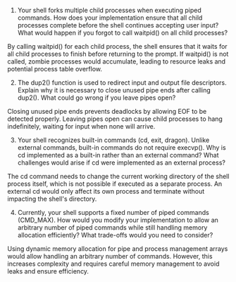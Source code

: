 1. Your shell forks multiple child processes when executing piped commands. How does your implementation ensure that all child processes complete before the shell continues accepting user input? What would happen if you forgot to call waitpid() on all child processes?

By calling waitpid() for each child process, the shell ensures that it waits for all child processes to finish before returning to the prompt. If waitpid() is not called, zombie processes would accumulate, leading to resource leaks and potential process table overflow.

2. The dup2() function is used to redirect input and output file descriptors. Explain why it is necessary to close unused pipe ends after calling dup2(). What could go wrong if you leave pipes open?

Closing unused pipe ends prevents deadlocks by allowing EOF to be detected properly. Leaving pipes open can cause child processes to hang indefinitely, waiting for input when none will arrive. 

3. Your shell recognizes built-in commands (cd, exit, dragon). Unlike external commands, built-in commands do not require execvp(). Why is cd implemented as a built-in rather than an external command? What challenges would arise if cd were implemented as an external process?

The cd command needs to change the current working directory of the shell process itself, which is not possible if executed as a separate process. An external cd would only affect its own process and terminate without impacting the shell's directory.

4. Currently, your shell supports a fixed number of piped commands (CMD_MAX). How would you modify your implementation to allow an arbitrary number of piped commands while still handling memory allocation efficiently? What trade-offs would you need to consider?

Using dynamic memory allocation for pipe and process management arrays would allow handling an arbitrary number of commands. However, this increases complexity and requires careful memory management to avoid leaks and ensure efficiency.
